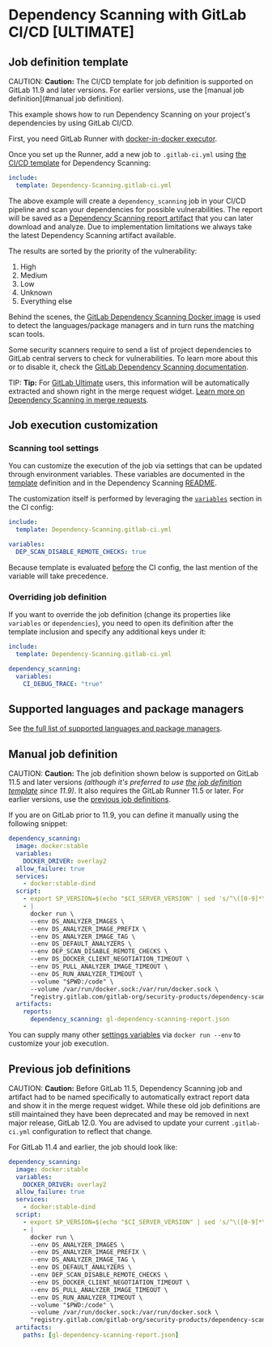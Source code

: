 # Dependency Scanning with GitLab CI/CD **[ULTIMATE]**

## Job definition template

CAUTION: **Caution:**
The CI/CD template for job definition is supported on GitLab 11.9 and later versions.
For earlier versions, use the [manual job definition](#manual job definition).

This example shows how to run Dependency Scanning on your
project's dependencies by using GitLab CI/CD.

First, you need GitLab Runner with
[docker-in-docker executor](../docker/using_docker_build.md#use-docker-in-docker-executor).

Once you set up the Runner, add a new job to `.gitlab-ci.yml` using [the CI/CD template](https://docs.gitlab.com/ee/ci/yaml/#includetemplate) for Dependency Scanning:

```yaml
include:
  template: Dependency-Scanning.gitlab-ci.yml
```

The above example will create a `dependency_scanning` job in your CI/CD pipeline
and scan your dependencies for possible vulnerabilities. The report will be saved as a
[Dependency Scanning report artifact](../../ci/yaml/README.md#artifactsreportsdependency_scanning-ultimate)
that you can later download and analyze.
Due to implementation limitations we always take the latest Dependency Scanning artifact available.

The results are sorted by the priority of the vulnerability:

1. High
1. Medium
1. Low
1. Unknown
1. Everything else

Behind the scenes, the [GitLab Dependency Scanning Docker image](https://gitlab.com/gitlab-org/security-products/dependency-scanning)
is used to detect the languages/package managers and in turn runs the matching scan tools.

Some security scanners require to send a list of project dependencies to GitLab
central servers to check for vulnerabilities. To learn more about this or to
disable it, check the [GitLab Dependency Scanning documentation](https://gitlab.com/gitlab-org/security-products/dependency-scanning#remote-checks).

TIP: **Tip:**
For [GitLab Ultimate][ee] users, this information will
be automatically extracted and shown right in the merge request widget.
[Learn more on Dependency Scanning in merge requests](../../user/project/merge_requests/dependency_scanning.md).

## Job execution customization

### Scanning tool settings

You can customize the execution of the job via settings that can be updated through environment variables. These variables
are documented in the [template](#job-definition-template) definition and in the Dependency Scanning
[README](https://gitlab.com/gitlab-org/security-products/dependency-scanning#settings).

The customization itself is performed by leveraging the [`variables`](https://docs.gitlab.com/ee/ci/yaml/#variables)
section in the CI config:

```yaml
include:
  template: Dependency-Scanning.gitlab-ci.yml

variables:
  DEP_SCAN_DISABLE_REMOTE_CHECKS: true
```

Because template is evaluated [before](https://docs.gitlab.com/ee/ci/yaml/#include) the CI config,
the last mention of the variable will take precedence.

### Overriding job definition

If you want to override the job definition (change its properties like `variables` or `dependencies`), you need to open
its definition after the template inclusion and specify any additional keys under it: 

```yaml
include:
  template: Dependency-Scanning.gitlab-ci.yml

dependency_scanning:
  variables:
    CI_DEBUG_TRACE: "true"
``` 

## Supported languages and package managers

See [the full list of supported languages and package managers](../../user/project/merge_requests/dependency_scanning.md#supported-languages-and-dependency-managers).

## Manual job definition

CAUTION: **Caution:**
The job definition shown below is supported on GitLab 11.5 and later versions _(although it's preferred to use 
[the job definition template](#job-definition-template) since 11.9)_.
It also requires the GitLab Runner 11.5 or later.
For earlier versions, use the [previous job definitions](#previous-job-definitions).

If you are on GitLab prior to 11.9, you can define it manually using the following snippet:

```yaml
dependency_scanning:
  image: docker:stable
  variables:
    DOCKER_DRIVER: overlay2
  allow_failure: true
  services:
    - docker:stable-dind
  script:
    - export SP_VERSION=$(echo "$CI_SERVER_VERSION" | sed 's/^\([0-9]*\)\.\([0-9]*\).*/\1-\2-stable/')
    - |
      docker run \
      --env DS_ANALYZER_IMAGES \
      --env DS_ANALYZER_IMAGE_PREFIX \
      --env DS_ANALYZER_IMAGE_TAG \
      --env DS_DEFAULT_ANALYZERS \
      --env DEP_SCAN_DISABLE_REMOTE_CHECKS \
      --env DS_DOCKER_CLIENT_NEGOTIATION_TIMEOUT \
      --env DS_PULL_ANALYZER_IMAGE_TIMEOUT \
      --env DS_RUN_ANALYZER_TIMEOUT \
      --volume "$PWD:/code" \
      --volume /var/run/docker.sock:/var/run/docker.sock \
      "registry.gitlab.com/gitlab-org/security-products/dependency-scanning:$SP_VERSION" /code
  artifacts:
    reports:
      dependency_scanning: gl-dependency-scanning-report.json
```

You can supply many other [settings variables](https://gitlab.com/gitlab-org/security-products/dependency-scanning#settings)
via `docker run --env` to customize your job execution.

## Previous job definitions

CAUTION: **Caution:**
Before GitLab 11.5, Dependency Scanning job and artifact had to be named specifically
to automatically extract report data and show it in the merge request widget.
While these old job definitions are still maintained they have been deprecated
and may be removed in next major release, GitLab 12.0.
You are advised to update your current `.gitlab-ci.yml` configuration to reflect that change.

For GitLab 11.4 and earlier, the job should look like:

```yaml
dependency_scanning:
  image: docker:stable
  variables:
    DOCKER_DRIVER: overlay2
  allow_failure: true
  services:
    - docker:stable-dind
  script:
    - export SP_VERSION=$(echo "$CI_SERVER_VERSION" | sed 's/^\([0-9]*\)\.\([0-9]*\).*/\1-\2-stable/')
    - |
      docker run \
      --env DS_ANALYZER_IMAGES \
      --env DS_ANALYZER_IMAGE_PREFIX \
      --env DS_ANALYZER_IMAGE_TAG \
      --env DS_DEFAULT_ANALYZERS \
      --env DEP_SCAN_DISABLE_REMOTE_CHECKS \
      --env DS_DOCKER_CLIENT_NEGOTIATION_TIMEOUT \
      --env DS_PULL_ANALYZER_IMAGE_TIMEOUT \
      --env DS_RUN_ANALYZER_TIMEOUT \
      --volume "$PWD:/code" \
      --volume /var/run/docker.sock:/var/run/docker.sock \
      "registry.gitlab.com/gitlab-org/security-products/dependency-scanning:$SP_VERSION" /code
  artifacts:
    paths: [gl-dependency-scanning-report.json]
```

[ee]: https://about.gitlab.com/pricing/
